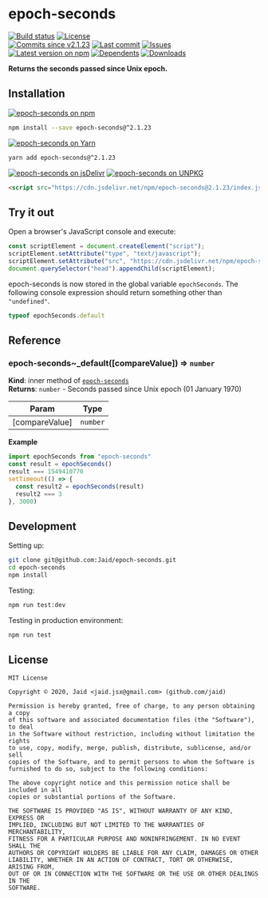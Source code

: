 # epoch-seconds


<a href="https://actions-badge.atrox.dev/Jaid/epoch-seconds/goto"><img src="https://img.shields.io/endpoint.svg?style=flat-square&url=https%3A%2F%2Factions-badge.atrox.dev%2FJaid%2Fepoch-seconds%2Fbadge" alt="Build status"/></a> <a href="https://raw.githubusercontent.com/Jaid/epoch-seconds/master/license.txt"><img src="https://img.shields.io/github/license/Jaid/epoch-seconds?style=flat-square" alt="License"/></a>  
<a href="https://github.com/Jaid/epoch-seconds/commits"><img src="https://img.shields.io/github/commits-since/Jaid/epoch-seconds/v2.1.23?style=flat-square&logo=github" alt="Commits since v2.1.23"/></a> <a href="https://github.com/Jaid/epoch-seconds/commits"><img src="https://img.shields.io/github/last-commit/Jaid/epoch-seconds?style=flat-square&logo=github" alt="Last commit"/></a> <a href="https://github.com/Jaid/epoch-seconds/issues"><img src="https://img.shields.io/github/issues/Jaid/epoch-seconds?style=flat-square&logo=github" alt="Issues"/></a>  
<a href="https://npmjs.com/package/epoch-seconds"><img src="https://img.shields.io/npm/v/epoch-seconds?style=flat-square&logo=npm&label=latest%20version" alt="Latest version on npm"/></a> <a href="https://github.com/Jaid/epoch-seconds/network/dependents"><img src="https://img.shields.io/librariesio/dependents/npm/epoch-seconds?style=flat-square&logo=npm" alt="Dependents"/></a> <a href="https://npmjs.com/package/epoch-seconds"><img src="https://img.shields.io/npm/dm/epoch-seconds?style=flat-square&logo=npm" alt="Downloads"/></a>

**Returns the seconds passed since Unix epoch.**












## Installation
<a href="https://npmjs.com/package/epoch-seconds"><img src="https://img.shields.io/badge/npm-epoch--seconds-C23039?style=flat-square&logo=npm" alt="epoch-seconds on npm"/></a>
```bash
npm install --save epoch-seconds@^2.1.23
```
<a href="https://yarnpkg.com/package/epoch-seconds"><img src="https://img.shields.io/badge/Yarn-epoch--seconds-2F8CB7?style=flat-square&logo=yarn&logoColor=white" alt="epoch-seconds on Yarn"/></a>
```bash
yarn add epoch-seconds@^2.1.23
```
<a href="https://jsdelivr.com/package/npm/epoch-seconds/"><img src="https://img.shields.io/badge/jsDelivr-epoch--seconds-orange?style=flat-square&logo=html5&logoColor=white" alt="epoch-seconds on jsDelivr"/></a> <a href="https://unpkg.com/browse/epoch-seconds/"><img src="https://img.shields.io/badge/UNPKG-epoch--seconds-orange?style=flat-square&logo=html5&logoColor=white" alt="epoch-seconds on UNPKG"/></a>
```html
<script src="https://cdn.jsdelivr.net/npm/epoch-seconds@2.1.23/index.js"/>
```


## Try it out



Open a browser's JavaScript console and execute:

```javascript
const scriptElement = document.createElement("script");
scriptElement.setAttribute("type", "text/javascript");
scriptElement.setAttribute("src", "https://cdn.jsdelivr.net/npm/epoch-seconds@2.1.23/index.js");
document.querySelector("head").appendChild(scriptElement);
```

epoch-seconds is now stored in the global variable `epochSeconds`. The following console expression should return something other than `"undefined"`.

```javascript
typeof epochSeconds.default
```

<a name="module_epoch-seconds"></a>

## Reference
<a name="module_epoch-seconds.._default"></a>

### epoch-seconds~\_default([compareValue]) ⇒ <code>number</code>
**Kind**: inner method of [<code>epoch-seconds</code>](#module_epoch-seconds)  
**Returns**: <code>number</code> - Seconds passed since Unix epoch (01 January 1970)  

| Param | Type |
| --- | --- |
| [compareValue] | <code>number</code> | 

**Example**  
```javascript
import epochSeconds from "epoch-seconds"
const result = epochSeconds()
result === 1549410770
setTimeout(() => {
  const result2 = epochSeconds(result)
  result2 === 3
}, 3000)
```



## Development



Setting up:
```bash
git clone git@github.com:Jaid/epoch-seconds.git
cd epoch-seconds
npm install
```
Testing:
```bash
npm run test:dev
```
Testing in production environment:
```bash
npm run test
```


## License
```text
MIT License

Copyright © 2020, Jaid <jaid.jsx@gmail.com> (github.com/jaid)

Permission is hereby granted, free of charge, to any person obtaining a copy
of this software and associated documentation files (the "Software"), to deal
in the Software without restriction, including without limitation the rights
to use, copy, modify, merge, publish, distribute, sublicense, and/or sell
copies of the Software, and to permit persons to whom the Software is
furnished to do so, subject to the following conditions:

The above copyright notice and this permission notice shall be included in all
copies or substantial portions of the Software.

THE SOFTWARE IS PROVIDED "AS IS", WITHOUT WARRANTY OF ANY KIND, EXPRESS OR
IMPLIED, INCLUDING BUT NOT LIMITED TO THE WARRANTIES OF MERCHANTABILITY,
FITNESS FOR A PARTICULAR PURPOSE AND NONINFRINGEMENT. IN NO EVENT SHALL THE
AUTHORS OR COPYRIGHT HOLDERS BE LIABLE FOR ANY CLAIM, DAMAGES OR OTHER
LIABILITY, WHETHER IN AN ACTION OF CONTRACT, TORT OR OTHERWISE, ARISING FROM,
OUT OF OR IN CONNECTION WITH THE SOFTWARE OR THE USE OR OTHER DEALINGS IN THE
SOFTWARE.
```
